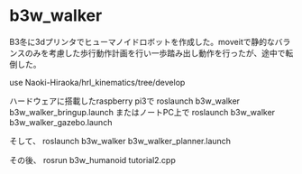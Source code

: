 # b3w_walker

B3冬に3dプリンタでヒューマノイドロボットを作成した。moveitで静的なバランスのみを考慮した歩行動作計画を行い一歩踏み出し動作を行ったが、途中で転倒した。

use Naoki-Hiraoka/hrl_kinematics/tree/develop

ハードウェアに搭載したraspberry pi3で
roslaunch b3w_walker b3w_walker_bringup.launch
またはノートPC上で
roslaunch b3w_walker b3w_walker_gazebo.launch

そして、
roslaunch b3w_walker b3w_walker_planner.launch

その後、
rosrun b3w_humanoid tutorial2.cpp
